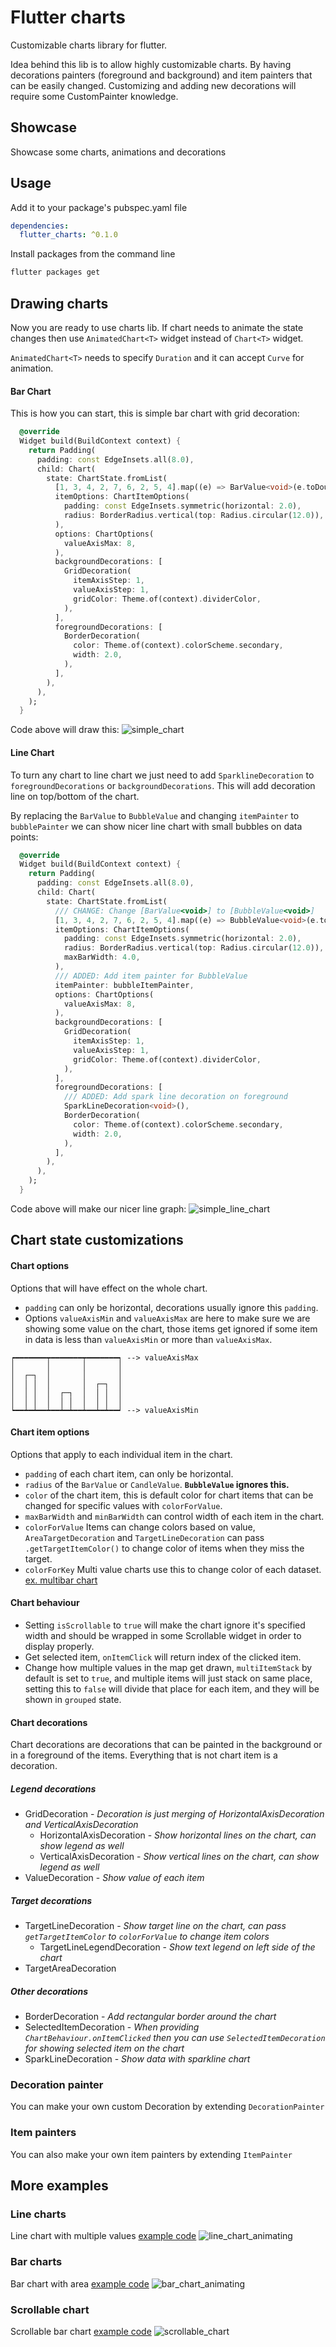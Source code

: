 # Flutter charts

Customizable charts library for flutter.

Idea behind this lib is to allow highly customizable charts. By having decorations painters (foreground and background) and item painters that can be easily changed. Customizing and adding new decorations will require some CustomPainter knowledge.

## Showcase
Showcase some charts, animations and decorations

## Usage
Add it to your package's pubspec.yaml file
```yaml
dependencies:
  flutter_charts: ^0.1.0
```

Install packages from the command line
```bash
flutter packages get
```


## Drawing charts
Now you are ready to use charts lib. If chart needs to animate the state changes then use `AnimatedChart<T>` widget instead of `Chart<T>` widget.

`AnimatedChart<T>` needs to specify `Duration` and it can accept `Curve` for animation.
#### Bar Chart
This is how you can start, this is simple bar chart with grid decoration:

```dart
  @override
  Widget build(BuildContext context) {
    return Padding(
      padding: const EdgeInsets.all(8.0),
      child: Chart(
        state: ChartState.fromList(
          [1, 3, 4, 2, 7, 6, 2, 5, 4].map((e) => BarValue<void>(e.toDouble())).toList(),
          itemOptions: ChartItemOptions(
            padding: const EdgeInsets.symmetric(horizontal: 2.0),
            radius: BorderRadius.vertical(top: Radius.circular(12.0)),
          ),
          options: ChartOptions(
            valueAxisMax: 8,
          ),
          backgroundDecorations: [
            GridDecoration(
              itemAxisStep: 1,
              valueAxisStep: 1,
              gridColor: Theme.of(context).dividerColor,
            ),
          ],
          foregroundDecorations: [
            BorderDecoration(
              color: Theme.of(context).colorScheme.secondary,
              width: 2.0,
            ),
          ],
        ),
      ),
    );
  }
```
Code above will draw this:
![simple_chart]

#### Line Chart
To turn any chart to line chart we just need to add `SparklineDecoration` to `foregroundDecorations` or `backgroundDecorations`. This will add decoration line on top/bottom of the chart.

By replacing the `BarValue` to `BubbleValue` and changing `itemPainter` to `bubblePainter` we can show nicer line chart with small bubbles on data points:

```dart
  @override
  Widget build(BuildContext context) {
    return Padding(
      padding: const EdgeInsets.all(8.0),
      child: Chart(
        state: ChartState.fromList(
          /// CHANGE: Change [BarValue<void>] to [BubbleValue<void>]
          [1, 3, 4, 2, 7, 6, 2, 5, 4].map((e) => BubbleValue<void>(e.toDouble())).toList(),
          itemOptions: ChartItemOptions(
            padding: const EdgeInsets.symmetric(horizontal: 2.0),
            radius: BorderRadius.vertical(top: Radius.circular(12.0)),
            maxBarWidth: 4.0,
          ),
          /// ADDED: Add item painter for BubbleValue
          itemPainter: bubbleItemPainter,
          options: ChartOptions(
            valueAxisMax: 8,
          ),
          backgroundDecorations: [
            GridDecoration(
              itemAxisStep: 1,
              valueAxisStep: 1,
              gridColor: Theme.of(context).dividerColor,
            ),
          ],
          foregroundDecorations: [
            /// ADDED: Add spark line decoration on foreground
            SparkLineDecoration<void>(),
            BorderDecoration(
              color: Theme.of(context).colorScheme.secondary,
              width: 2.0,
            ),
          ],
        ),
      ),
    );
  }
```
Code above will make our nicer line graph:
![simple_line_chart]

## Chart state customizations 

#### Chart options
Options that will have effect on the whole chart.

- `padding` can only be horizontal, decorations usually ignore this `padding`.
- Options `valueAxisMin` and `valueAxisMax` are here to make sure we are showing some 
value on the chart, those items get ignored if some item in data is less than `valueAxisMin` or more than `valueAxisMax`.
```
┍━━━━━━━┯━━━━━━━┯━━━━━━━┑ --> valueAxisMax
│       │       │       │
│  ┌─┐  │       │       │
│  │ │  │       │  ┌─┐  │
│  │ │  │  ┌─┐  │  │ │  │
│  │ │  │  │ │  │  │ │  │
┕━━┷━┷━━┷━━┷━┷━━┷━━┷━┷━━┙ --> valueAxisMin
```

#### Chart item options
Options that apply to each individual item in the chart.
- `padding` of each chart item, can only be horizontal.
- `radius` of the `BarValue` or `CandleValue`. **`BubbleValue` ignores this.**
- `color` of the chart item, this is default color for chart items that can be changed for specific values with `colorForValue`.
- `maxBarWidth` and `minBarWidth` can control width of each item in the chart.
- `colorForValue` Items can change colors based on value, `AreaTargetDecoration` and `TargetLineDecoration` can pass `.getTargetItemColor()` to change color of items when they miss the target.
- `colorForKey` Multi value charts use this to change color of each dataset. [ex. multibar chart](example/lib/charts/multi_bar_chart_screen.dart) 

#### Chart behaviour
- Setting `isScrollable` to `true` will make the chart ignore it's specified width and should be wrapped in some Scrollable widget in order to display properly.
- Get selected item, `onItemClick` will return index of the clicked item.
- Change how multiple values in the map get drawn, `multiItemStack` by default is set to `true`, and multiple items will just stack on same place, setting this to `false` will divide that place for each item, and they will be shown in `grouped` state.

#### Chart decorations
Chart decorations are decorations that can be painted in the background or in a foreground of the items. Everything that is not chart item is a decoration.

##### Legend decorations
 - GridDecoration - _Decoration is just merging of HorizontalAxisDecoration and VerticalAxisDecoration_
    - HorizontalAxisDecoration - _Show horizontal lines on the chart, can show legend as well_ 
    - VerticalAxisDecoration - _Show vertical lines on the chart, can show legend as well_
 - ValueDecoration - _Show value of each item_

##### Target decorations
 - TargetLineDecoration - _Show target line on the chart, can pass `getTargetItemColor` to `colorForValue` to change item colors_
    - TargetLineLegendDecoration - _Show text legend on left side of the chart_
 - TargetAreaDecoration

##### Other decorations
 - BorderDecoration - _Add rectangular border around the chart_
 - SelectedItemDecoration - _When providing `ChartBehaviour.onItemClicked` then you can use `SelectedItemDecoration` for showing selected item on the chart_
 - SparkLineDecoration - _Show data with sparkline chart_

### Decoration painter
You can make your own custom Decoration by extending `DecorationPainter`

### Item painters
You can also make your own item painters by extending `ItemPainter`

## More examples
### Line charts
Line chart with multiple values [example code](example/lib/charts/line_chart_screen.dart)
![line_chart_animating]

### Bar charts
Bar chart with area [example code](example/lib/charts/bar_chart_screen.dart)
![bar_chart_animating]

### Scrollable chart
Scrollable bar chart [example code](example/lib/charts/scrollable_chart_screen.dart)
![scrollable_chart]

[simple_chart]: ./assets/simple_chart.png
[simple_line_chart]: ./assets/simple_line_chart.png
[bar_chart_animating]: ./assets/bar_chart_animating.gif
[scrollable_chart]: ./assets/scrollable_chart.gif
[line_chart_animating]: ./assets/line_chart_animating.gif